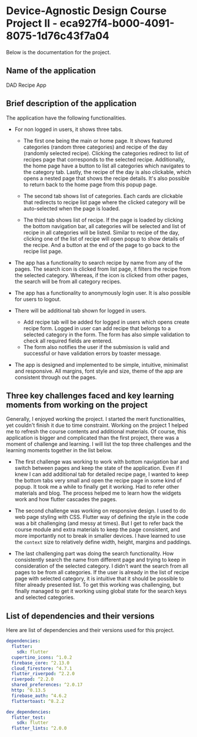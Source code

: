 # Device-Agnostic Design Course Project II - eca927f4-b000-4091-8075-1d76c43f7a04

Below is the documentation for the project.
## Name of the application

DAD Recipe App

## Brief description of the application

The application have the following functionalities.

- For non logged in users, it shows three tabs.
  - The first one being the main or home page. It shows featured categories (random three categories) and recipe of the day (randomly selected recipe). Clicking the categories redirect to list of recipes page that corresponds to the selected recipe. Additionally, the home page have a button to list all categories which navigates to the category tab. Lastly, the recipe of the day is also clickable, which opens a nested page that shows the recipe details. It's also possible to return back to the home page from this popup page.

  - The second tab shows list of categories. Each cards are clickable that redirects to recipe list page where the clicked category will be auto-selected when the page is loaded. 

  - The third tab shows list of recipe. If the page is loaded by clicking the bottom navigation bar, all categories will be selected and list of recipe in all categories will be listed. Similar to recipe of the day, clicking one of the list of recipe will open popup to show details of the recipe. And a button at the end of the page to go back to the recipe list page.  

- The app has a functionality to search recipe by name from any of the pages. The search icon is clicked from list page, it filters the recipe from the selected category. Whereas, if the icon is clicked from other pages, the search will be from all category recipes.

- The app has a functionality to anonymously login user. It is also possible for users to logout.  

- There will be additional tab shown for logged in users. 

  - Add recipe tab will be added for logged in users which opens create recipe form. Logged in user can add recipe that belongs to a selected category in the form. The form has also simple validation to check all required fields are entered. 
  - The form also notifies the user if the submission is valid and successful or have validation errors by toaster message. 

- The app is designed and implemented to be simple, intuitive, minimalist and responsive. All margins, font style and size, theme of the app are consistent through out the pages.


## Three key challenges faced and key learning moments from working on the project

Generally, I enjoyed working the project. I started the merit functionalities, yet couldn't finish it due to time constraint. Working on the project 1 helped me to refresh the course contents and additional materials. Of course, this application is bigger and complicated than the first project, there was a moment of challenge and learning. I will list the top three challenges and the learning moments together in the list below.

- The first challenge was working to work with bottom navigation bar and switch between pages and keep the state of the application. Even if I knew I can add additional tab for detailed recipe page, I wanted to keep the bottom tabs very small and open the recipe page in some kind of popup. It took me a while to finally get it working. Had to refer other materials and blog. The process helped me to learn how the widgets work and how flutter cascades the pages. 


- The second challenge was working on responsive design. I used to do web page styling with CSS. Flutter way of defining the style in the code was a bit challenging (and messy at times). But I get to refer back the course module and extra materials to keep the page consistent, and more importantly not to break in smaller devices. I have learned to use the `context` size to relatively define width, height, margins and paddings.

- The last challenging part was doing the search functionality. How consistently search the name from different page and trying to keep in consideration of the selected category. I didn't want the search from all pages to be from all categories. If the user is already in the list of recipe page with selected category, it is intuitive that it should be possible to filter already presented list. To get this working was challenging, but finally managed to get it working using global state for the search keys and selected categories.

## List of dependencies and their versions

Here are list of dependencies and their versions used for this project.

```yaml
dependencies:
  flutter:
    sdk: flutter
  cupertino_icons: ^1.0.2
  firebase_core: ^2.13.0
  cloud_firestore: ^4.7.1
  flutter_riverpod: ^2.2.0
  riverpod: ^2.2.0
  shared_preferences: ^2.0.17
  http: ^0.13.5
  firebase_auth: ^4.6.2
  fluttertoast: ^8.2.2

dev_dependencies:
  flutter_test:
    sdk: flutter
  flutter_lints: ^2.0.0
```
